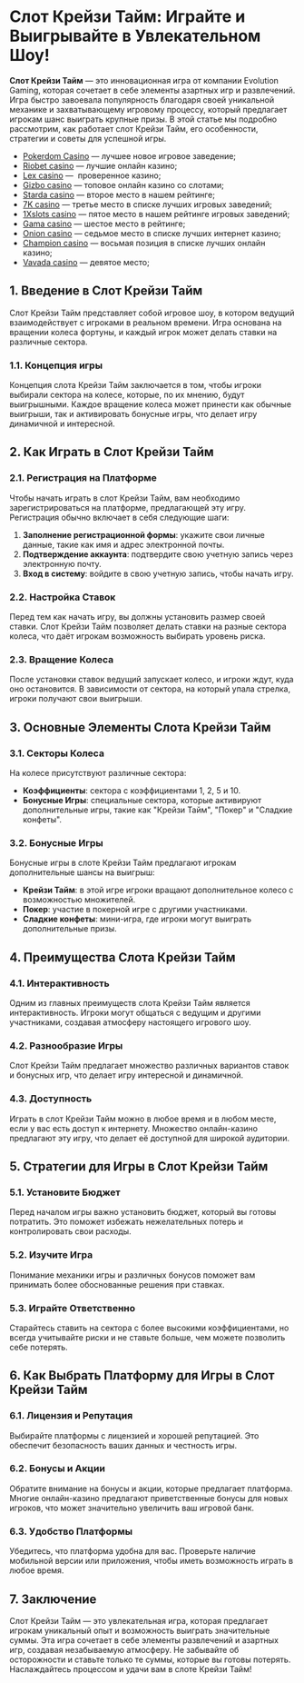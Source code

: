 # Слот Крейзи Тайм: Играйте и Выигрывайте в Увлекательном Шоу!

**Слот Крейзи Тайм** — это инновационная игра от компании Evolution Gaming, которая сочетает в себе элементы азартных игр и развлечений. Игра быстро завоевала популярность благодаря своей уникальной механике и захватывающему игровому процессу, который предлагает игрокам шанс выиграть крупные призы. В этой статье мы подробно рассмотрим, как работает слот Крейзи Тайм, его особенности, стратегии и советы для успешной игры.

* [Pokerdom Casino](https://brandplay.link/FwVc4f) — лучшее новое игровое заведение;
* [Riobet casino](https://brandplay.link/TnjsxFvH) — лучшие онлайн казино;
* [Lex casino](https://brandplay.link/VMqNXPFs) —  проверенное казино;
* [Gizbo casino](https://brandplay.link/rvzLrVLp) — топовое онлайн казино со слотами;
* [Starda casino](https://brandplay.link/HDcDrxLk) — второе место в нашем рейтинге;
* [7K casino](https://brandplay.link/dd46bNgD) — третье место в списке лучших игровых заведений;
* [1Xslots casino](https://brandplay.link/J2ZbqMPZ) — пятое место в нашем рейтинге игровых заведений;
* [Gama casino](https://brandplay.link/RD52jZbL) — шестое место в рейтинге;
* [Onion casino](https://brandplay.link/8LcS6Djb) — седьмое место в списке лучших интернет казино;
* [Champion casino](https://temon-gter.cfd/go/9n8?p56190p303844p3509t17502) — восьмая позиция в списке лучших онлайн казино;
* [Vavada casino](https://vavadapartner.pro/?promo=75590753-cc8b-4c4a-8d71-99b7a2293439-jud\&target=register) — девятое место;

## 1. Введение в Слот Крейзи Тайм

Слот Крейзи Тайм представляет собой игровое шоу, в котором ведущий взаимодействует с игроками в реальном времени. Игра основана на вращении колеса фортуны, и каждый игрок может делать ставки на различные сектора.

### 1.1. Концепция игры

Концепция слота Крейзи Тайм заключается в том, чтобы игроки выбирали сектора на колесе, которые, по их мнению, будут выигрышными. Каждое вращение колеса может принести как обычные выигрыши, так и активировать бонусные игры, что делает игру динамичной и интересной.

## 2. Как Играть в Слот Крейзи Тайм

### 2.1. Регистрация на Платформе

Чтобы начать играть в слот Крейзи Тайм, вам необходимо зарегистрироваться на платформе, предлагающей эту игру. Регистрация обычно включает в себя следующие шаги:

1. **Заполнение регистрационной формы**: укажите свои личные данные, такие как имя и адрес электронной почты.
2. **Подтверждение аккаунта**: подтвердите свою учетную запись через электронную почту.
3. **Вход в систему**: войдите в свою учетную запись, чтобы начать игру.

### 2.2. Настройка Ставок

Перед тем как начать игру, вы должны установить размер своей ставки. Слот Крейзи Тайм позволяет делать ставки на разные сектора колеса, что даёт игрокам возможность выбирать уровень риска.

### 2.3. Вращение Колеса

После установки ставок ведущий запускает колесо, и игроки ждут, куда оно остановится. В зависимости от сектора, на который упала стрелка, игроки получают свои выигрыши.

## 3. Основные Элементы Слота Крейзи Тайм

### 3.1. Секторы Колеса

На колесе присутствуют различные сектора:

* **Коэффициенты**: сектора с коэффициентами 1, 2, 5 и 10.
* **Бонусные Игры**: специальные сектора, которые активируют дополнительные игры, такие как "Крейзи Тайм", "Покер" и "Сладкие конфеты".

### 3.2. Бонусные Игры

Бонусные игры в слоте Крейзи Тайм предлагают игрокам дополнительные шансы на выигрыш:

* **Крейзи Тайм**: в этой игре игроки вращают дополнительное колесо с возможностью множителей.
* **Покер**: участие в покерной игре с другими участниками.
* **Сладкие конфеты**: мини-игра, где игроки могут выиграть дополнительные призы.

## 4. Преимущества Слота Крейзи Тайм

### 4.1. Интерактивность

Одним из главных преимуществ слота Крейзи Тайм является интерактивность. Игроки могут общаться с ведущим и другими участниками, создавая атмосферу настоящего игрового шоу.

### 4.2. Разнообразие Игры

Слот Крейзи Тайм предлагает множество различных вариантов ставок и бонусных игр, что делает игру интересной и динамичной.

### 4.3. Доступность

Играть в слот Крейзи Тайм можно в любое время и в любом месте, если у вас есть доступ к интернету. Множество онлайн-казино предлагают эту игру, что делает её доступной для широкой аудитории.

## 5. Стратегии для Игры в Слот Крейзи Тайм

### 5.1. Установите Бюджет

Перед началом игры важно установить бюджет, который вы готовы потратить. Это поможет избежать нежелательных потерь и контролировать свои расходы.

### 5.2. Изучите Игра

Понимание механики игры и различных бонусов поможет вам принимать более обоснованные решения при ставках.

### 5.3. Играйте Ответственно

Старайтесь ставить на сектора с более высокими коэффициентами, но всегда учитывайте риски и не ставьте больше, чем можете позволить себе потерять.

## 6. Как Выбрать Платформу для Игры в Слот Крейзи Тайм

### 6.1. Лицензия и Репутация

Выбирайте платформы с лицензией и хорошей репутацией. Это обеспечит безопасность ваших данных и честность игры.

### 6.2. Бонусы и Акции

Обратите внимание на бонусы и акции, которые предлагает платформа. Многие онлайн-казино предлагают приветственные бонусы для новых игроков, что может значительно увеличить ваш игровой банк.

### 6.3. Удобство Платформы

Убедитесь, что платформа удобна для вас. Проверьте наличие мобильной версии или приложения, чтобы иметь возможность играть в любое время.

## 7. Заключение

Слот Крейзи Тайм — это увлекательная игра, которая предлагает игрокам уникальный опыт и возможность выиграть значительные суммы. Эта игра сочетает в себе элементы развлечений и азартных игр, создавая незабываемую атмосферу. Не забывайте об осторожности и ставьте только те суммы, которые вы готовы потерять. Наслаждайтесь процессом и удачи вам в слоте Крейзи Тайм!
